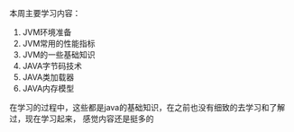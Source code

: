本周主要学习内容：
1. JVM环境准备
2. JVM常用的性能指标
3. JVM的一些基础知识
4. JAVA字节码技术
5. JAVA类加载器
6. JAVA内存模型

在学习的过程中，这些都是java的基础知识，在之前也没有细致的去学习和了解过，现在学习起来，
感觉内容还是挺多的

